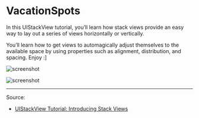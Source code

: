 # VacationSpots

In this UIStackView tutorial, you’ll learn how stack views provide an easy way to lay out a series of views horizontally or vertically. 

You’ll learn how to get views to automagically adjust themselves to the available space by using properties such as alignment, distribution, and spacing. Enjoy :]

![screenshot](https://koenig-media.raywenderlich.com/uploads/2017/07/UIStackView-feature.png)

![screenshot](https://koenig-media.raywenderlich.com/uploads/2017/06/9-spacing.png)

---

Source:

- [UIStackView Tutorial: Introducing Stack Views](https://www.raywenderlich.com/160646/uistackview-tutorial-introducing-stack-views-2)
